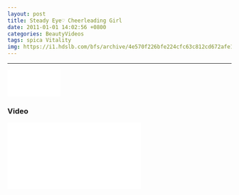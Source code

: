 ```yaml
---
layout: post
title: Steady Eye♡ Cheerleading Girl
date: 2011-01-01 14:02:56 +0800
categories: BeautyVideos
tags: spica Vitality
img: https://i1.hdslb.com/bfs/archive/4e570f226bfe224cfc63c812cd672afe1107d793.jpg
---
```


<script data-cfasync='false' type='text/javascript' src='//p354631.clksite.com/adServe/banners?tid=354631_693981_0'></script>
---
<iframe data-aa="1189499" src="//ad.a-ads.com/1189499?size=120x60" scrolling="no" style="width:120px; height:60px; border:0px; padding:0; overflow:hidden" allowtransparency="true"></iframe>

### Video
<iframe src="//player.bilibili.com/player.html?aid=8120511&cid=13352637&page=1" scrolling="no" border="0" frameborder="no" framespacing="0" allowfullscreen="true"> </iframe>
